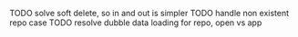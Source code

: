TODO solve soft delete, so in and out is simpler
TODO handle non existent repo case
TODO resolve dubble data loading for repo, open vs app